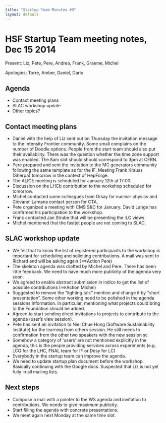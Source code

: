 ```yaml
---
title: "Startup Team Minutes #9"
layout: default
---
```


# HSF Startup Team meeting notes, Dec 15 2014

Present:  Liz, Pete, Pere, Andrea, Frank, Graeme, Michel

Apologies: Torre, Amber, Daniel, Dario

## Agenda

  - Contact meeting plans
  - SLAC workshop update
  - Other topics?

## Contact meeting plans

  - Daniel with the help of Liz sent out on Thursday the invitation message to the Intensity Frontier community. Some small complains on the number of Doodle options. People from the start team should also put their availability. There was the question whether the time zone support was enabled. The 8am slot should should correspond to 3pm at CERN.
  - Pere prepared and sent the invitation to the MC generators community following the same template as for the IF. Meeting Frank Krauss (Sherpa) tomorrow in the context of  HepForge.
  - The ALICE meeting is scheduled for January 12th at 17:00.  
  - Discussion on the LHCb contribution to the workshop scheduled for tomorrow.  
  - Michel contacted some colleagues from Orsay for nuclear physics and  Giovanni Lamana contact person for CTA.
  - Pete organized a meeting with  CMS S&C for January.  David Lange has confirmed his participation to the workshop.
  - Frank contacted Jan Strube that will be presenting the ILC views.
  - Michel mentioned that the fastjet people are not coming to SLAC.


## SLAC workshop update

  - We felt that to know the list of registered participants to the workshop is important for scheduling and soliciting contributions. A mail was sent to Richard and will be asking again (==>Action Pere)
  - The skeleton agenda was drafted by Michel and Pere. There has been little feedback. We need to have much more publicity of the agenda very soon.
  - We agreed to enable abstract submission in indico to get the list of possible contributions (==>Action Michel)
  - Suggested to remove the "lighting talk" mention and change it by "short presentation”. Some other working need to be polished in the agenda sessions information. In particular, mentioning what projects could bring to the Foundation should be added.
  - Agreed to start sending direct invitations to projects to contribute to the agenda (user’s view session).
  - Pete has sent an invitation to Niel Chue Hong (Software Sustainability Institute) for the learning from others session.  He still needs to confirmation from the other two speakers with  the new session sc
  - Somehow a category of ‘users’ are not mentioned explicitly in the agenda, this is the people providing services across experiments (e.g.  LCG for the LHC, FNAL team for IF or Desy for  LC)
  - Everybody in the startup team can improve the agenda.
  - We need to update startup plan document before the workshop. Basically continuing with the Google docs.  Suspected that Liz is not yet fully in all mailing lists.


## Next steps

 - Compose a mail with a pointer to the WS agenda and invitation to contributions. We needs to give maximum publicity.
 - Start filling the agenda with concrete presentations.
 - We meet again next Monday at the same time slot.
